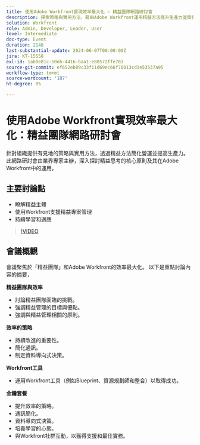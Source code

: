 ```yaml
---
title: 使用Adobe Workfront實現效率最大化 — 精益團隊網路研討會
description: 探索策略與實用方法，藉由Adobe Workfront運用精益方法提升生產力並簡化營運，由業界專家介紹。
solution: Workfront
role: Admin, Developer, Leader, User
level: Intermediate
doc-type: Event
duration: 2148
last-substantial-update: 2024-06-07T00:00:00Z
jira: KT-15558
exl-id: 1ab0e81c-50eb-4416-baa1-e80572ffe783
source-git-commit: ef652eb09c33f11d69ec66f70013cd3e53537a95
workflow-type: tm+mt
source-wordcount: '187'
ht-degree: 0%

---
```


# 使用Adobe Workfront實現效率最大化：精益團隊網路研討會

針對組織提供有見地的策略與實用方法，透過精益方法簡化營運並提高生產力。 此網路研討會由業界專家主辦，深入探討精益思考的核心原則及其在Adobe Workfront中的運用。

## 主要討論點

* 瞭解精益主體
* 使用Workfront支援精益專案管理
* 持續學習和適應

>[!VIDEO](https://video.tv.adobe.com/v/3456721/?learn=on&captions=chi_hant)

## 會議概觀

會議聚焦於「精益團隊」和Adobe Workfront的效率最大化。 以下是重點討論內容的摘要，

**精益團隊與效率**

* 討論精益團隊面臨的挑戰。
* 強調精益管理的目標與優點。
* 強調與精益管理相關的原則。

**效率的策略**

* 持續改進的重要性。
* 簡化通訊。
* 制定資料導向式決策。

**Workfront工具**

* 運用Workfront工具（例如Blueprint、資源規劃師和整合）以取得成功。

**金鑰套餐**

* 提升效率的策略。
* 通訊簡化。
* 資料導向式決策。
* 培養學習的心態。
* 與Workfront社群互動，以獲得支援和最佳實務。